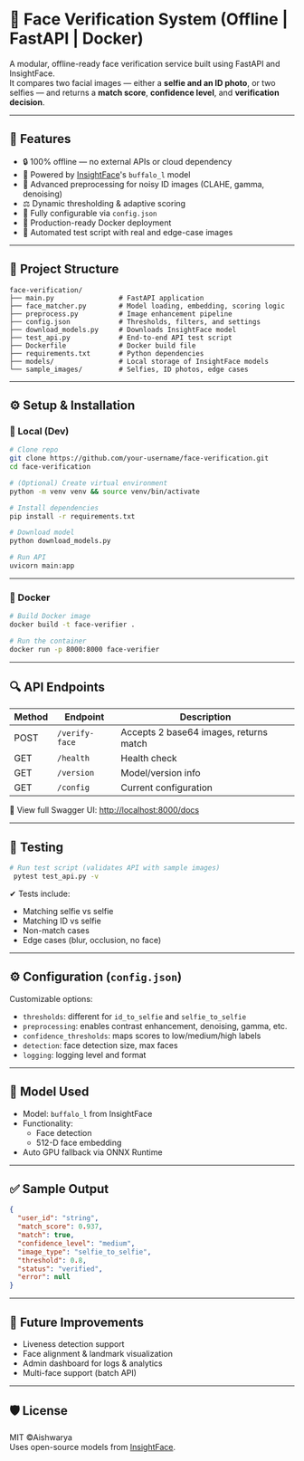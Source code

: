 
# 🧠 Face Verification System (Offline | FastAPI | Docker)

A modular, offline-ready face verification service built using FastAPI and InsightFace.  
It compares two facial images — either a **selfie and an ID photo**, or two selfies — and returns a **match score**, **confidence level**, and **verification decision**.

---

## 🚀 Features

- 🔒 100% offline — no external APIs or cloud dependency
- 🧠 Powered by [InsightFace](https://github.com/deepinsight/insightface)'s `buffalo_l` model
- 🧼 Advanced preprocessing for noisy ID images (CLAHE, gamma, denoising)
- ⚖️ Dynamic thresholding & adaptive scoring
- 🔧 Fully configurable via `config.json`
- 🐳 Production-ready Docker deployment
- 🧪 Automated test script with real and edge-case images

---

## 📁 Project Structure

```
face-verification/
├── main.py                # FastAPI application
├── face_matcher.py        # Model loading, embedding, scoring logic
├── preprocess.py          # Image enhancement pipeline
├── config.json            # Thresholds, filters, and settings
├── download_models.py     # Downloads InsightFace model
├── test_api.py            # End-to-end API test script
├── Dockerfile             # Docker build file
├── requirements.txt       # Python dependencies
├── models/                # Local storage of InsightFace models
└── sample_images/         # Selfies, ID photos, edge cases
```

---

## ⚙️ Setup & Installation

### 🔧 Local (Dev)
```bash
# Clone repo
git clone https://github.com/your-username/face-verification.git
cd face-verification

# (Optional) Create virtual environment
python -m venv venv && source venv/bin/activate

# Install dependencies
pip install -r requirements.txt

# Download model
python download_models.py

# Run API
uvicorn main:app
```

---

### 🐳 Docker
```bash
# Build Docker image
docker build -t face-verifier .

# Run the container
docker run -p 8000:8000 face-verifier
```

---

## 🔍 API Endpoints

| Method | Endpoint        | Description                          |
|--------|------------------|--------------------------------------|
| POST   | `/verify-face`   | Accepts 2 base64 images, returns match |
| GET    | `/health`        | Health check                         |
| GET    | `/version`       | Model/version info                   |
| GET    | `/config`        | Current configuration                |

📌 View full Swagger UI: [http://localhost:8000/docs](http://localhost:8000/docs)

---

## 🧪 Testing

```bash
# Run test script (validates API with sample images)
 pytest test_api.py -v
```

✔ Tests include:
- Matching selfie vs selfie
- Matching ID vs selfie
- Non-match cases
- Edge cases (blur, occlusion, no face)

---

## ⚙️ Configuration (`config.json`)

Customizable options:
- `thresholds`: different for `id_to_selfie` and `selfie_to_selfie`
- `preprocessing`: enables contrast enhancement, denoising, gamma, etc.
- `confidence_thresholds`: maps scores to low/medium/high labels
- `detection`: face detection size, max faces
- `logging`: logging level and format

---

## 🧠 Model Used

- Model: `buffalo_l` from InsightFace
- Functionality:
  - Face detection
  - 512-D face embedding
- Auto GPU fallback via ONNX Runtime

---

## ✅ Sample Output

```json
{
  "user_id": "string",
  "match_score": 0.937,
  "match": true,
  "confidence_level": "medium",
  "image_type": "selfie_to_selfie",
  "threshold": 0.8,
  "status": "verified",
  "error": null
}
```

---

## 📌 Future Improvements

- Liveness detection support
- Face alignment & landmark visualization
- Admin dashboard for logs & analytics
- Multi-face support (batch API)

---

## 🛡 License

MIT ©Aishwarya  
Uses open-source models from [InsightFace](https://github.com/deepinsight/insightface).
